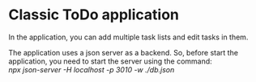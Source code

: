 # Classic ToDo application

In the application, you can add multiple task lists and edit tasks in them.

The application uses a json server as a backend.
So, before start the application, you need to start the server using the command: <br />
<i>npx json-server -H localhost -p 3010 -w ./db.json</i>
